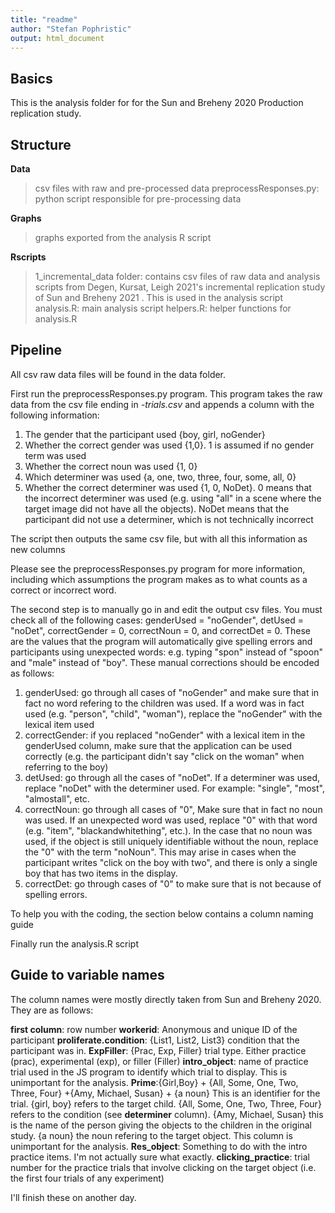 ```yaml
---
title: "readme"
author: "Stefan Pophristic"
output: html_document
---
```


## Basics

This is the analysis folder for for the Sun and Breheny 2020 Production replication
study.  

## Structure

**Data**
> csv files with raw and pre-processed data
> preprocessResponses.py: python script responsible for pre-processing data

**Graphs**
> graphs exported from the analysis R script

**Rscripts**
> 1_incremental_data folder: contains csv files of raw data and analysis scripts
from Degen, Kursat, Leigh 2021's incremental replication study of Sun and Breheny
2021 . This is used in the analysis script
> analysis.R: main analysis script
> helpers.R: helper functions for analysis.R

## Pipeline
All csv raw data files will be found in the data folder.

First run the preprocessResponses.py program. This program takes the raw data
from the csv file ending in *-trials.csv* and appends a column with the following
information:
1. The gender that the participant used {boy, girl, noGender}
2. Whether the correct gender was used {1,0}. 1 is assumed if no gender term was used
3. Whether the correct noun was used {1, 0}
4. Which determiner was used {a, one, two, three, four, some, all, 0}
5. Whether the correct determiner was used {1, 0, NoDet}. 0 means that the
incorrect determiner was used (e.g. using "all" in a scene where the
target image did not have all the objects). NoDet means that the participant
did not use a determiner, which is not technically incorrect

The script then outputs the same csv file, but with all this information as new columns

Please see the preprocessResponses.py program for more information, including
which assumptions the program makes as to what counts as a correct or incorrect word.

The second step is to manually go in and edit the output csv files. You must check
all of the following cases: genderUsed = "noGender", detUsed = "noDet", correctGender = 0,
correctNoun = 0, and correctDet = 0. These are the values that the program will
automatically give spelling errors and participants using unexpected words: e.g.
typing "spon" instead of "spoon" and "male" instead of "boy". These manual corrections
should be encoded as follows:

1. genderUsed: go through all cases of "noGender" and make sure that in fact no
word refering to the children was used. If a word was in fact used (e.g. "person",
"child", "woman"), replace the "noGender" with the lexical item used
2. correctGender: if you replaced "noGender" with a lexical item in the genderUsed
column, make sure that the application can be used correctly (e.g. the participant
didn't say "click on the woman" when referring to the boy)
3. detUsed: go through all the cases of "noDet". If a determiner was used, replace
"noDet" with the determiner used. For example: "single", "most", "almostall", etc.
4. correctNoun: go through all cases of "0", Make sure that in fact no noun was used.
If an unexpected word was used, replace "0" with that word (e.g. "item", "blackandwhitething", etc.).
In the case that no noun was used, if the object is still uniquely identifiable
without the noun, replace the "0" with the term "noNoun". This may arise in cases
when the participant writes "click on the boy with two", and there is only a single
boy that has two items in the display.
5. correctDet: go through cases of "0" to make sure that is not because of spelling
errors.

To help you with the coding, the section below contains a column naming guide

Finally run the analysis.R script

## Guide to variable names

The column names were mostly directly taken from Sun and Breheny 2020. They are as
follows:

**first column**: row number
**workerid**: Anonymous and unique ID of the participant
**proliferate.condition**: {List1, List2, List3} condition that the participant was in.
**ExpFiller**: {Prac, Exp, Filler} trial type. Either practice (prac), experimental (exp),
or filler (Filler)
**intro_object**: name of practice trial used in the JS program to identify which
trial to display. This is unimportant for the analysis.
**Prime**:{Girl,Boy} + {All, Some, One, Two, Three, Four} +{Amy, Michael, Susan} + {a noun}
This is an identifier for the trial. {girl, boy} refers to the target child.
 {All, Some, One, Two, Three, Four} refers to the condition (see **determiner** column).
 {Amy, Michael, Susan} this is the name of the person giving the objects to the children
 in the original study.
 {a noun} the noun refering to the target object.
 This column is unimportant for the analysis.
**Res_object**: Something to do with the intro practice items. I'm not actually sure what exactly.
**clicking_practice**: trial number for the practice trials that involve clicking
on the target object (i.e. the first four trials of any experiment)

I'll finish these on another day.
